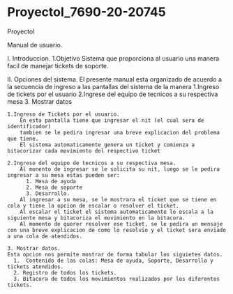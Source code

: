 # ProyectoI_7690-20-20745
ProyectoI

Manual de usuario.

I. Introduccion.
  1.Objetivo
    Sistema que proporciona al usuario una manera facil de manejar tickets de soporte.
    
II. Opciones del sistema.
   El presente manual esta organizado de acuerdo a la secuencia de ingreso a las pantallas del sistema de la manera
      1.Ingreso de tickets por el usuario
      2.Ingrese del equipo de tecnicos a su respectiva mesa
      3. Mostrar datos
    
    
    1.Ingreso de Tickets por el usuario.
        En esta pantalla tiene que ingresar el nit (el cual sera de identificador)
        tambien se le pedira ingresar una breve explicacion del problema que tiene.
        El sistema automaticamente genera un ticket y comienza a bitacorizar cada movimiento del respectivo ticket
        
    2.Ingreso del equipo de tecnicos a su respectiva mesa.
        Al monento de ingresar se le solicita su nit, luego se le pedira ingresar a su mesa estas pueden ser:
          1. Mesa de ayuda
          2. Mesa de soporte
          3. Desarrollo.
        Al ingresar a su mesa, se le mostrara el ticket que se tiene en cola y tiene la opcion de escalar o resolver el ticket.
        Al escalar el ticket el sistema automaticamente lo escala a la siguiente mesa y bitacoriza el movimiento en la bitacora.
        Al momento de querer resolver ese ticket, se le pedira un mensaje con una breve explicacion de como lo resolvio y el ticket sera enviado a una cola de atendidos.
    
    3. Mostrar datos. 
    Esta opcion nos permite mostrar de forma tabular los siguietes datos.
      1.  Contenido de las colas: Mesa de ayuda, Soporte, Desarrollo y tickets atendidos.
      2. Registro de todos los tickets.
      3. Bitacora de todos los movimientos realizados por los diferentes tickets.
      
      
      
      
      
     

    
 
